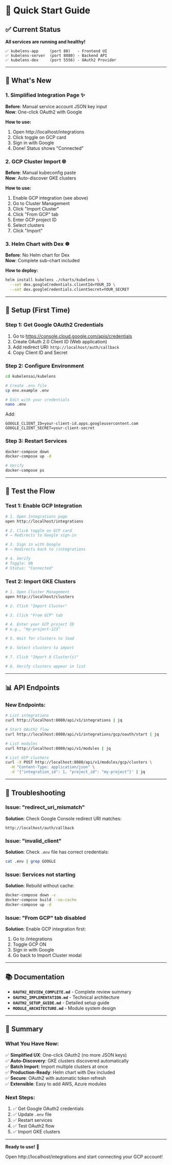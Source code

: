 # 🚀 Quick Start Guide

## ✅ Current Status

**All services are running and healthy!**

```
✅ kubelens-app     (port 80)   - Frontend UI
✅ kubelens-server  (port 8080) - Backend API
✅ kubelens-dex     (port 5556) - OAuth2 Provider
```

---

## 🎯 What's New

### 1. Simplified Integration Page ✨

**Before**: Manual service account JSON key input  
**Now**: One-click OAuth2 with Google

**How to use:**
1. Open http://localhost/integrations
2. Click toggle on GCP card
3. Sign in with Google
4. Done! Status shows "Connected"

### 2. GCP Cluster Import 🌐

**Before**: Manual kubeconfig paste  
**Now**: Auto-discover GKE clusters

**How to use:**
1. Enable GCP integration (see above)
2. Go to Cluster Management
3. Click "Import Cluster"
4. Click "From GCP" tab
5. Enter GCP project ID
6. Select clusters
7. Click "Import"

### 3. Helm Chart with Dex ☸️

**Before**: No Helm chart for Dex  
**Now**: Complete sub-chart included

**How to deploy:**
```bash
helm install kubelens ./charts/kubelens \
  --set dex.googleCredentials.clientId=YOUR_ID \
  --set dex.googleCredentials.clientSecret=YOUR_SECRET
```

---

## 🔧 Setup (First Time)

### Step 1: Get Google OAuth2 Credentials

1. Go to https://console.cloud.google.com/apis/credentials
2. Create OAuth 2.0 Client ID (Web application)
3. Add redirect URI: `http://localhost/auth/callback`
4. Copy Client ID and Secret

### Step 2: Configure Environment

```bash
cd kubelensai/kubelens

# Create .env file
cp env.example .env

# Edit with your credentials
nano .env
```

Add:
```env
GOOGLE_CLIENT_ID=your-client-id.apps.googleusercontent.com
GOOGLE_CLIENT_SECRET=your-client-secret
```

### Step 3: Restart Services

```bash
docker-compose down
docker-compose up -d

# Verify
docker-compose ps
```

---

## 🧪 Test the Flow

### Test 1: Enable GCP Integration

```bash
# 1. Open Integrations page
open http://localhost/integrations

# 2. Click toggle on GCP card
# → Redirects to Google sign-in

# 3. Sign in with Google
# → Redirects back to /integrations

# 4. Verify
# Toggle: ON
# Status: "Connected"
```

### Test 2: Import GKE Clusters

```bash
# 1. Open Cluster Management
open http://localhost/clusters

# 2. Click "Import Cluster"

# 3. Click "From GCP" tab

# 4. Enter your GCP project ID
# e.g., "my-project-123"

# 5. Wait for clusters to load

# 6. Select clusters to import

# 7. Click "Import X Cluster(s)"

# 8. Verify clusters appear in list
```

---

## 📊 API Endpoints

### New Endpoints:

```bash
# List integrations
curl http://localhost:8080/api/v1/integrations | jq

# Start OAuth2 flow
curl http://localhost:8080/api/v1/integrations/gcp/oauth/start | jq

# List modules
curl http://localhost:8080/api/v1/modules | jq

# List GCP clusters
curl -X POST http://localhost:8080/api/v1/modules/gcp/clusters \
  -H "Content-Type: application/json" \
  -d '{"integration_id": 1, "project_id": "my-project"}' | jq
```

---

## 🐛 Troubleshooting

### Issue: "redirect_uri_mismatch"

**Solution**: Check Google Console redirect URI matches:
```
http://localhost/auth/callback
```

### Issue: "invalid_client"

**Solution**: Check `.env` file has correct credentials:
```bash
cat .env | grep GOOGLE
```

### Issue: Services not starting

**Solution**: Rebuild without cache:
```bash
docker-compose down -v
docker-compose build --no-cache
docker-compose up -d
```

### Issue: "From GCP" tab disabled

**Solution**: Enable GCP integration first:
1. Go to /integrations
2. Toggle GCP ON
3. Sign in with Google
4. Go back to Import Cluster modal

---

## 📚 Documentation

- **`OAUTH2_REVIEW_COMPLETE.md`** - Complete review summary
- **`OAUTH2_IMPLEMENTATION.md`** - Technical architecture
- **`OAUTH2_SETUP_GUIDE.md`** - Detailed setup guide
- **`MODULE_ARCHITECTURE.md`** - Module system design

---

## 🎉 Summary

### What You Have Now:

✅ **Simplified UX**: One-click OAuth2 (no more JSON keys)  
✅ **Auto-Discovery**: GKE clusters discovered automatically  
✅ **Batch Import**: Import multiple clusters at once  
✅ **Production-Ready**: Helm chart with Dex included  
✅ **Secure**: OAuth2 with automatic token refresh  
✅ **Extensible**: Easy to add AWS, Azure modules  

### Next Steps:

1. ✅ Get Google OAuth2 credentials
2. ✅ Update `.env` file
3. ✅ Restart services
4. ✅ Test OAuth2 flow
5. ✅ Import GKE clusters

---

**Ready to use!** 🚀

Open http://localhost/integrations and start connecting your GCP account!


